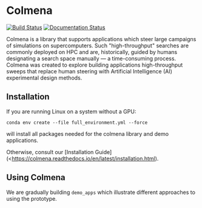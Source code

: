 # Colmena

[![Build Status](https://travis-ci.com/exalearn/colmena.svg?branch=master)](https://travis-ci.com/exalearn/colmena)
[![Documentation Status](https://readthedocs.org/projects/colmena/badge/?version=latest)](https://colmena.readthedocs.io/en/latest/?badge=latest)

Colmena is a library that supports applications which steer large campaigns of simulations on supercomputers.
Such "high-throughput" searches are commonly deployed on HPC and are, historically, 
guided by humans designating a search space manually &mdash; a time-consuming process.
Colmena was created to explore building applications high-throughput sweeps that replace human steering
with Artificial Intelligence (AI) experimental design methods. 

## Installation

If you are running Linux on a system without a GPU:

``conda env create --file full_environment.yml --force``

will install all packages needed for the colmena library and demo applications.

Otherwise, consult our [Installation Guide](<https://colmena.readthedocs.io/en/latest/installation.html).

## Using Colmena

We are gradually building ``demo_apps`` which illustrate different approaches to using the prototype.

